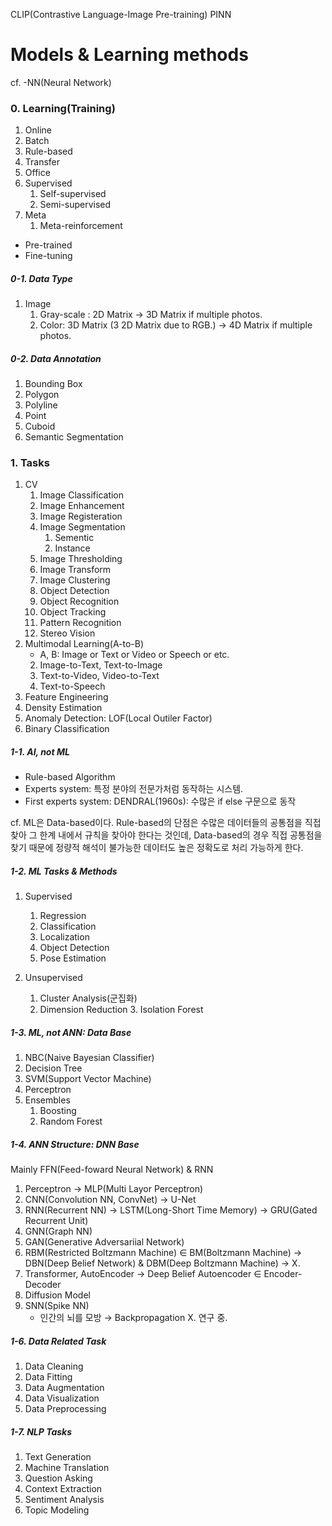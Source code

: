 CLIP(Contrastive Language-Image Pre-training)
PINN

# Models & Learning methods
cf. -NN(Neural Network)

### 0. Learning(Training)
1. Online
2. Batch
3. Rule-based
4. Transfer
5. Office
6. Supervised
	1. Self-supervised
	2. Semi-supervised
7. Meta
	1. Meta-reinforcement

- Pre-trained
- Fine-tuning

##### 0-1. Data Type
1. Image
	1. Gray-scale : 2D Matrix → 3D Matrix if multiple photos.
	2. Color: 3D Matrix (3 2D Matrix due to RGB.) → 4D Matrix if multiple photos.

##### 0-2. Data Annotation
1. Bounding Box
2. Polygon
3. Polyline
4. Point
5. Cuboid
6. Semantic Segmentation
   
### 1. Tasks
1. CV
	1. Image Classification
	2. Image Enhancement
	3. Image Registeration
	4. Image Segmentation
		1. Sementic
		2. Instance
	5. Image Thresholding
	6. Image Transform
	7. Image Clustering
	8. Object Detection
	9. Object Recognition
	10. Object Tracking
	11. Pattern Recognition
	12. Stereo Vision
2.  Multimodal Learning(A-to-B)
	- A, B: Image or Text or Video or Speech or etc.
	2. Image-to-Text, Text-to-Image
	3. Text-to-Video, Video-to-Text
	4. Text-to-Speech
3.  Feature Engineering
4.  Density Estimation
5.  Anomaly Detection: LOF(Local Outiler Factor)
6.  Binary Classification
##### 1-1. AI, not ML
- Rule-based Algorithm
- Experts system: 특정 분야의 전문가처럼 동작하는 시스템.
 - First experts system: DENDRAL(1960s): 수많은 if else 구문으로 동작

cf. ML은 Data-based이다. Rule-based의 단점은 수많은 데이터들의 공통점을 직접 찾아 그 한계 내에서 규칙을 찾아야 한다는 것인데, Data-based의 경우 직접 공통점을 찾기 때문에 정량적 해석이 불가능한 데이터도 높은 정확도로 처리 가능하게 한다. 
##### 1-2. ML Tasks & Methods
1. Supervised
	1. Regression
	2. Classification
	3. Localization
	4. Object Detection
	5. Pose Estimation
	
2. Unsupervised
	1. Cluster Analysis(군집화)
	2. Dimension Reduction
     	3. Isolation Forest

##### 1-3. ML, not ANN: Data Base
1. NBC(Naive Bayesian Classifier)
2. Decision Tree
3. SVM(Support Vector Machine)
4. Perceptron
5. Ensembles
	1. Boosting
	2. Random Forest

##### 1-4. ANN Structure: DNN Base
Mainly FFN(Feed-foward Neural Network) & RNN

1. Perceptron → MLP(Multi Layor Perceptron)
3. CNN(Convolution NN, ConvNet) → U-Net
4. RNN(Recurrent NN) → LSTM(Long-Short Time Memory) → GRU(Gated Recurrent Unit)
5. GNN(Graph NN)
6. GAN(Generative Adversariial Network)
7. RBM(Restricted Boltzmann Machine) $\in$ BM(Boltzmann Machine)  → DBN(Deep Belief Network) & DBM(Deep Boltzmann Machine) → X.
10. Transformer, AutoEncoder → Deep Belief Autoencoder $\in$ Encoder-Decoder
13. Diffusion Model
14. SNN(Spike NN)
	- 인간의 뇌를 모방 → Backpropagation X. 연구 중.

##### 1-6. Data Related Task
1. Data Cleaning
2. Data Fitting
3. Data Augmentation
4. Data Visualization
5. Data Preprocessing
   
##### 1-7. NLP Tasks
1. Text Generation
2. Machine Translation
3. Question Asking
4. Context Extraction
5. Sentiment Analysis
6. Topic Modeling
